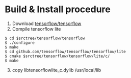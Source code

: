 # Build & Install procedure

1. Download [tensorflow/tensorflow](https://github.com/tensorflow/tensorflow)
2. Compile tensorflow lite
```
$ cd $srctree/tensorflow/tensorflow
$ ./configure
$ make 
$ cd github.com/tensorflow/tensorflow/tensorflow/lite
$ cmake $srctree/tensorflow/tensorflow/lite/c/
$ make 
```
3. copy libtensorflowlite_c.dylib /usr/local/lib


